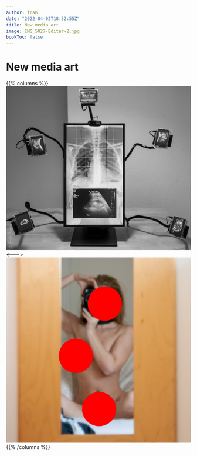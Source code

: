 ```yaml
---
author: fran
date: "2022-04-02T18:52:55Z"
title: New media art
image: IMG_5027-Editar-2.jpg
bookToc: false
---
```

# New media art
{{% columns %}}
[![#Selfie_v2](XT238744.jpg)](/blog/2021/10/26/selfie_v2/)  
<--->
[![Shared Folder](IMG_5027-Editar-2.jpg)](/blog/2021/05/21/shared-folder-red-box-v21/)
{{% /columns %}}
